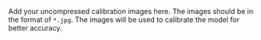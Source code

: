 Add your uncompressed calibration images here. The images should be in the format of `*.jpg`. The images will be used to calibrate the model for better accuracy.